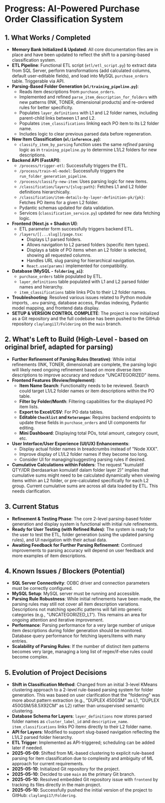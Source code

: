 # Progress: AI-Powered Purchase Order Classification System

## 1. What Works / Completed
- **Memory Bank Initialized & Updated**: All core documentation files are in place and have been updated to reflect the shift to a parsing-based classification system.
- **ETL Pipeline**: Functional ETL script (`etl/etl_script.py`) to extract data from SQL Server, perform transformations (add calculated columns, default user-editable fields), and load into MySQL `purchase_orders` table. Triggerable via API.
- **Parsing-Based Folder Generation (`ml/training_pipeline.py`)**:
    - Reads item descriptions from `purchase_orders`.
    - Implemented and refined `parse_item_description_for_folders` with new patterns (INK, TONER, dimensional products) and re-ordered rules for better specificity.
    - Populates `layer_definitions` with L1 and L2 folder names, including parent-child links between L1 and L2.
    - Populates `item_classifications` linking each PO item to its L2 folder name.
    - Includes logic to clear previous parsed data before regeneration.
- **New Item Classification (`ml/inference.py`)**:
    - `classify_item_by_parsing` function uses the same *refined* parsing logic as in `training_pipeline.py` to determine L1/L2 folders for new descriptions.
- **Backend API (FastAPI)**:
    - `/process/trigger-etl`: Successfully triggers the ETL.
    - `/process/train-ml-model`: Successfully triggers the `run_folder_generation_pipeline`.
    - `/process/classify-new-item`: Uses parsing logic for new items.
    - `/classification/layers/{slug:path}`: Fetches L1 and L2 folder definitions hierarchically.
    - `/classification/item-details-by-layer-definition-pk/{pk}`: Fetches PO items for a given L2 folder.
    - Pydantic schemas updated for data validation.
    - Services (`classification_service.py`) updated for new data fetching logic.
- **Frontend (Next.js + Shadcn UI)**:
    - ETL parameter form successfully triggers backend ETL.
    - `/layers/[[...slug]]/page.tsx`:
        - Displays L1 parsed folders.
        - Allows navigation to L2 parsed folders (specific item types).
        - Displays a table of PO items when an L2 folder is selected, showing all requested columns.
        - Handles URL slug parsing for hierarchical navigation.
        - `React.use(params)` implemented for compatibility.
- **Database (MySQL - `foldering_ai`)**:
    - `purchase_orders` table populated by ETL.
    - `layer_definitions` table populated with L1 and L2 parsed folder names and hierarchy.
    - `item_classifications` table links POs to their L2 folder names.
- **Troubleshooting**: Resolved various issues related to Python module imports, `.env` parsing, database access, Pandas indexing, Pydantic model mapping, and frontend data display.
- **SETUP & VERSION CONTROL COMPLETE**: The project is now initialized as a Git repository and the full codebase has been pushed to the GitHub repository `claylangi17/Foldering` on the `main` branch.

## 2. What's Left to Build (High-Level - based on original brief, adapted for parsing)
- **Further Refinement of Parsing Rules (Iterative)**: While initial refinements (INK, TONER, dimensional) are complete, the parsing logic will likely need ongoing refinement based on more diverse item descriptions to improve accuracy and reduce "UNCATEGORIZED" items.
- **Frontend Features (Review/Implement)**:
    - **Item Name Search**: Functionality needs to be reviewed. Search could target L1/L2 folder names or item descriptions within the PO table.
    - **Filter by Folder/Month**: Filtering capabilities for the displayed PO item lists.
    - **Export to Excel/CSV**: For PO data tables.
    - **Editable `Checklist` and `Keterangan`**: Requires backend endpoints to update these fields in `purchase_orders` and UI components for editing.
    - **Mini Dashboard**: Displaying total POs, total amount, category count, etc.
- **User Interface/User Experience (UI/UX) Enhancements**:
    - Display actual folder names in breadcrumbs instead of "Node XXX".
    - Improve display of L1/L2 folder names if they become too long.
    - Consider UI for managing/suggesting parsing rules if desired.
- **Cumulative Calculations within Folders**: The request "kumulatif QTY/IDR (berdasarkan komulatif dalam folder layer 2)" implies that cumulative sums might need to be calculated dynamically when viewing items within an L2 folder, or pre-calculated specifically for each L2 group. Current cumulative sums are across all data loaded by ETL. This needs clarification.

## 3. Current Status
- **Refinement & Testing Phase**: The core 2-level parsing-based folder generation and display system is functional with initial rule refinements.
- **Ready for User Testing (with Refined Rules)**: The system is ready for the user to test the ETL, folder generation (using the updated parsing rules), and UI navigation with their actual data.
- **Awaiting Feedback for Further Parsing Refinement**: Continued improvements to parsing accuracy will depend on user feedback and more examples of item descriptions.

## 4. Known Issues / Blockers (Potential)
- **SQL Server Connectivity**: ODBC driver and connection parameters must be correctly configured.
- **MySQL Setup**: MySQL server must be running and accessible.
- **Parsing Rule Robustness**: While initial refinements have been made, the parsing rules may still not cover all item description variations. Descriptions not matching specific patterns will fall into generic categories (e.g., "UNCATEGORIZED_L1"). This remains an area for ongoing attention and iterative improvement.
- **Performance**: Parsing performance for a very large number of unique item descriptions during folder generation should be monitored. Database query performance for fetching layers/items with many entries.
- **Scalability of Parsing Rules**: If the number of distinct item patterns becomes very large, managing a long list of regex/if-else rules could become complex.

## 5. Evolution of Project Decisions
- **Shift in Classification Method**: Changed from an initial 3-level KMeans clustering approach to a 2-level rule-based parsing system for folder generation. This was based on user clarification that the "foldering" was more about pattern extraction (e.g., "DUPLEX 450GSM" as L1, "DUPLEX 450GSM/58.5X92CM" as L2) rather than unsupervised semantic clustering.
- **Database Schema for Layers**: `layer_definitions` now stores parsed folder names as `cluster_label_id` and `descriptive_name`. `item_classifications` links PO items directly to their L2 folder name.
- **API for Layers**: Modified to support slug-based navigation reflecting the L1/L2 parsed folder hierarchy.
- **ETL Trigger**: Implemented as API-triggered; scheduling can be added later if needed.
- **2025-05-09**: Shifted from ML-based clustering to explicit rule-based parsing for item classification due to complexity and ambiguity of ML approach for current requirements.
- **2025-05-10**: Initialized Git repository for the project.
- **2025-05-10**: Decided to use `main` as the primary Git branch.
- **2025-05-10**: Resolved embedded Git repository issue with `frontend` by tracking its files directly in the main project.
- **2025-05-10**: Successfully pushed the initial version of the project to GitHub: `claylangi17/Foldering`.
